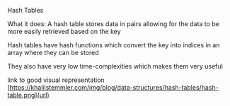Hash Tables

What it does:
A hash table stores data in pairs allowing for the data to be more easily retrieved based on the key

Hash tables have hash functions which convert the key into indices in an array where they can be stored

They also have very low time-complexities which makes them very useful

link to good visual representation [https://khalilstemmler.com/img/blog/data-structures/hash-tables/hash-table.png](url)
